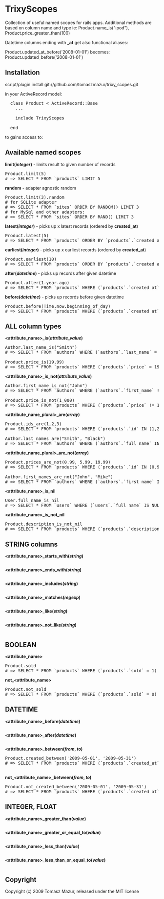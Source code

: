 # TrixyScopes

Collection of useful named scopes for rails apps.
Additional methods are based on column name and type
ie: Product.name_is("ipod"), Product.price_greater_than(100)

Datetime columns ending with **_at** get also functional aliases:

Product.updated_at_before('2008-01-01') becomes:
Product.updated_before('2008-01-01')

## Installation


script/plugin install git://github.com/tomaszmazur/trixy_scopes.git

in your ActiveRecord model:

<pre>
  class Product < ActiveRecord::Base
    ...
  
    include TrixyScopes
    
  end
</pre>
to gains access to:

## Available named scopes

**limit(*integer*)** - limits result to given number of records

<pre>
Product.limit(5)
# => SELECT * FROM `products` LIMIT 5
</pre>

**random** - adapter agnostic random

<pre>
Product.limit(3).random
# for SQLite adapter
# => SELECT * FROM `sites` ORDER BY RANDOM() LIMIT 3
# for MySql and other adapters:
# => SELECT * FROM `sites` ORDER BY RAND() LIMIT 3
</pre>

**latest(*integer*)** - picks up x latest records (ordered by **created_at**)

<pre>
Product.latest(5)
# => SELECT * FROM `products` ORDER BY `products`.`created_at` desc LIMIT 5
</pre>

**earliest(*integer*)** - picks up x earliest records (ordered by **created_at**)

<pre>
Product.earliest(10)
# => SELECT * FROM `products` ORDER BY `products`.`created_at` asc LIMIT 10
</pre>

**after(*datetime*)** - picks up records after given datetime

<pre>
Product.after(1.year.ago)
# => SELECT * FROM `products` WHERE (`products`.`created_at` > '2008-06-07 16:11:56') 
</pre>

**before(*datetime*)** - picks up records before given datetime

<pre>
Product.before(Time.now.beginning_of_day)
# => SELECT * FROM `products` WHERE (`products`.`created_at` < '2008-06-07 00:00:00') 
</pre>


## ALL column types

**<attribute_name>_is(*attribute_value*)**

<pre>
Author.last_name_is("Smith")
# => SELECT * FROM `authors` WHERE (`authors`.`last_name` = 'Smith')

Product.price_is(19.99)
# => SELECT * FROM `products` WHERE (`products`.`price` = 19.99)
</pre>

**<attribute_name>_is_not(*attribute_value*)**

<pre>
Author.first_name_is_not("John")
# => SELECT * FROM `authors` WHERE (`authors`.`first_name` != 'John')

Product.price_is_not(1_000)
# => SELECT * FROM `products` WHERE (`products`.`price` != 1000)
</pre>

**<attribute_name_plural>_are(*array*)**

<pre>
Product.ids_are(1,2,3)
# => SELECT * FROM `products` WHERE (`products`.`id` IN (1,2,3))

Author.last_names_are("Smith", "Black")
# => SELECT * FROM `authors` WHERE (`authors`.`full_name` IN ('Smith','Black'))
</pre>

**<attribute_name_plural>_are_not(*array*)**

<pre>
Product.prices_are_not(0.99, 5.99, 19.99)
# => SELECT * FROM `products` WHERE (`products`.`id` IN (0.99,5.99,19.99))

Author.first_names_are_not("John", "Mike")
# => SELECT * FROM `authors` WHERE (`authors`.`first_name` IN ('John','Mike'))
</pre>

**<attribute_name>_is_nil**

<pre>
User.full_name_is_nil
# => SELECT * FROM `users` WHERE (`users`.`full_name` IS NULL) 
</pre>

**<attribute_name>_is_not_nil**

<pre>
Product.description_is_not_nil
# => SELECT * FROM `products` WHERE (`products`.`description` IS NOT NULL)
</pre>

## STRING columns

**<attribute_name>_starts_with(*string*)**

<pre>
</pre>

**<attribute_name>_ends_with(*string*)**

<pre>
</pre>

**<attribute_name>_includes(*string*)**

<pre>
</pre>

**<attribute_name>_matches(*regexp*)**

<pre>
</pre>

**<attribute_name>_like(*string*)**

<pre>
</pre>

**<attribute_name>_not_like(*string*)**

<pre>
</pre>

## BOOLEAN

**<attribute_name>**

<pre>
Product.sold
# => SELECT * FROM `products` WHERE (`products`.`sold` = 1)
</pre>

**not_<attribute_name>**

<pre>
Product.not_sold
# => SELECT * FROM `products` WHERE (`products`.`sold` = 0)
</pre>

## DATETIME

**<attribute_name>_before(*datetime*)**

<pre>
</pre>

**<attribute_name>_after(*datetime*)**

<pre>
</pre>

**<attribute_name>_between(*from*, *to*)**

<pre>
Product.created_between('2009-05-01', '2009-05-31')
# => SELECT * FROM `products` WHERE (`products`.`created_at` BETWEEN '2009-05-01' AND '2009-05-31') 

</pre>

**not_<attribute_name>_between(*from*, *to*)**

<pre>
Product.not_created_between('2009-05-01', '2009-05-31')
# => SELECT * FROM `products` WHERE (`products`.`created_at` NOT BETWEEN '2009-05-01' AND '2009-05-31') 
</pre>

## INTEGER, FLOAT

**<attribute_name>_greater_than(*value*)**

<pre>
</pre>

**<attribute_name>_greater_or_equal_to(*value*)**

<pre>
</pre>

**<attribute_name>_less_than(*value*)**

<pre>
</pre>

**<attribute_name>_less_than_or_equal_to(*value*)**

<pre>
</pre>





## Copyright

Copyright (c) 2009 Tomasz Mazur, released under the MIT license

